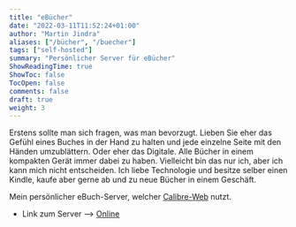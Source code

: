 ```yaml
---
title: "eBücher"
date: "2022-03-11T11:52:24+01:00"
author: "Martin Jindra"
aliases: ["/bücher", "/buecher"]
tags: ["self-hosted"]
summary: "Persönlicher Server für eBücher"
ShowReadingTime: true
ShowToc: false
TocOpen: false
comments: false
draft: true
weight: 3
---
```


Erstens sollte man sich fragen, was man bevorzugt.
Lieben Sie eher das Gefühl eines Buches in der Hand zu halten und jede einzelne Seite mit den Händen umzublättern.
Oder eher das Digitale.
Alle Bücher in einem kompakten Gerät immer dabei zu haben.
Vielleicht bin das nur ich, aber ich kann mich nicht entscheiden.
Ich liebe Technologie und besitze selber einen Kindle, kaufe aber gerne ab und zu neue Bücher in einem Geschäft.

Mein persönlicher eBuch-Server, welcher [Calibre-Web](https://github.com/janeczku/calibre-web) nutzt.

+ Link zum Server --> [Online](https://book.mjindra.eu)
